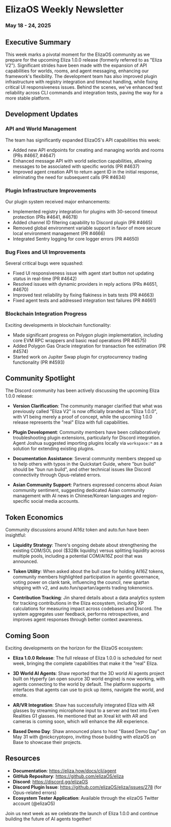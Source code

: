 # ElizaOS Weekly Newsletter
### May 18 - 24, 2025

## Executive Summary

This week marks a pivotal moment for the ElizaOS community as we prepare for the upcoming Eliza 1.0.0 release (formerly referred to as "Eliza V2"). Significant strides have been made with the expansion of API capabilities for worlds, rooms, and agent messaging, enhancing our framework's flexibility. The development team has also improved plugin infrastructure with registry integration and timeout handling, while fixing critical UI responsiveness issues. Behind the scenes, we've enhanced test reliability across CLI commands and integration tests, paving the way for a more stable platform.

## Development Updates

### API and World Management
The team has significantly expanded ElizaOS's API capabilities this week:

- Added new API endpoints for creating and managing worlds and rooms (PRs #4667, #4647)
- Enhanced message API with world selection capabilities, allowing messages to be associated with specific worlds (PR #4637)
- Improved agent creation API to return agent ID in the initial response, eliminating the need for subsequent calls (PR #4634)

### Plugin Infrastructure Improvements
Our plugin system received major enhancements:

- Implemented registry integration for plugins with 30-second timeout protection (PRs #4641, #4678)
- Added channel ID filtering capability to Discord plugin (PR #4665)
- Removed global environment variable support in favor of more secure local environment management (PR #4666)
- Integrated Sentry logging for core logger errors (PR #4650)

### Bug Fixes and UI Improvements
Several critical bugs were squashed:

- Fixed UI responsiveness issue with agent start button not updating status in real-time (PR #4642)
- Resolved issues with dynamic providers in reply actions (PRs #4651, #4670)
- Improved test reliability by fixing flakiness in bats tests (PR #4663)
- Fixed agent tests and addressed integration test failures (PR #4661)

### Blockchain Integration Progress
Exciting developments in blockchain functionality:

- Made significant progress on Polygon plugin implementation, including core EVM RPC wrappers and basic read operations (PR #4575)
- Added Polygon Gas Oracle integration for transaction fee estimation (PR #4574)
- Started work on Jupiter Swap plugin for cryptocurrency trading functionality (PR #4593)

## Community Spotlight

The Discord community has been actively discussing the upcoming Eliza 1.0.0 release:

- **Version Clarification**: The community manager clarified that what was previously called "Eliza V2" is now officially branded as "Eliza 1.0.0", with V1 being merely a proof of concept, while the upcoming 1.0.0 release represents the "real" Eliza with full capabilities.

- **Plugin Development**: Community members have been collaboratively troubleshooting plugin extensions, particularly for Discord integration. Agent Joshua suggested importing plugins locally via `workspace:*` as a solution for extending existing plugins.

- **Documentation Assistance**: Several community members stepped up to help others with typos in the Quickstart Guide, where "bun build" should be "bun run build", and other technical issues like Discord connectivity through Opus-related errors.

- **Asian Community Support**: Partners expressed concerns about Asian community sentiment, suggesting dedicated Asian community management with AI news in Chinese/Korean languages and region-specific social media accounts.

## Token Economics

Community discussions around AI16z token and auto.fun have been insightful:

- **Liquidity Strategy**: There's ongoing debate about strengthening the existing COM/SOL pool ($328k liquidity) versus splitting liquidity across multiple pools, including a potential COM/AI16Z pool that was announced.

- **Token Utility**: When asked about the bull case for holding AI16Z tokens, community members highlighted participation in agentic governance, voting power on clank tank, influencing the council, new spartan shipping with v2, and auto.fun/spartan/agents trading tokenomics.

- **Contribution Tracking**: Jin shared details about a data analytics system for tracking contributions in the Eliza ecosystem, including XP calculations for measuring impact across codebases and Discord. The system aggregates user feedback, performs retrospectives, and improves agent responses through better context awareness.

## Coming Soon

Exciting developments on the horizon for the ElizaOS ecosystem:

- **Eliza 1.0.0 Release**: The full release of Eliza 1.0.0 is scheduled for next week, bringing the complete capabilities that make it the "real" Eliza.

- **3D World AI Agents**: Shaw reported that the 3D world AI agents project built on Hyperfy (an open source 3D world engine) is now working, with agents connecting to the world by default. The platform supports interfaces that agents can use to pick up items, navigate the world, and emote.

- **AR/VR Integration**: Shaw has successfully integrated Eliza with AR glasses by streaming microphone input to a server and text into Even Realities G1 glasses. He mentioned that an Xreal kit with AR and cameras is coming soon, which will enhance the AR experience.

- **Based Demo Day**: Shaw announced plans to host "Based Demo Day" on May 31 with @nickcryptopro, inviting those building with elizaOS on Base to showcase their projects.

## Resources

- **Documentation**: https://eliza.how/docs/cli/agent
- **GitHub Repository**: https://github.com/elizaOS/eliza
- **Discord**: https://discord.gg/elizaOS
- **Discord Plugin Issue**: https://github.com/elizaOS/eliza/issues/278 (for Opus-related errors)
- **Ecosystem Tester Application**: Available through the elizaOS Twitter account (@elizaOS)

Join us next week as we celebrate the launch of Eliza 1.0.0 and continue building the future of AI agents together!